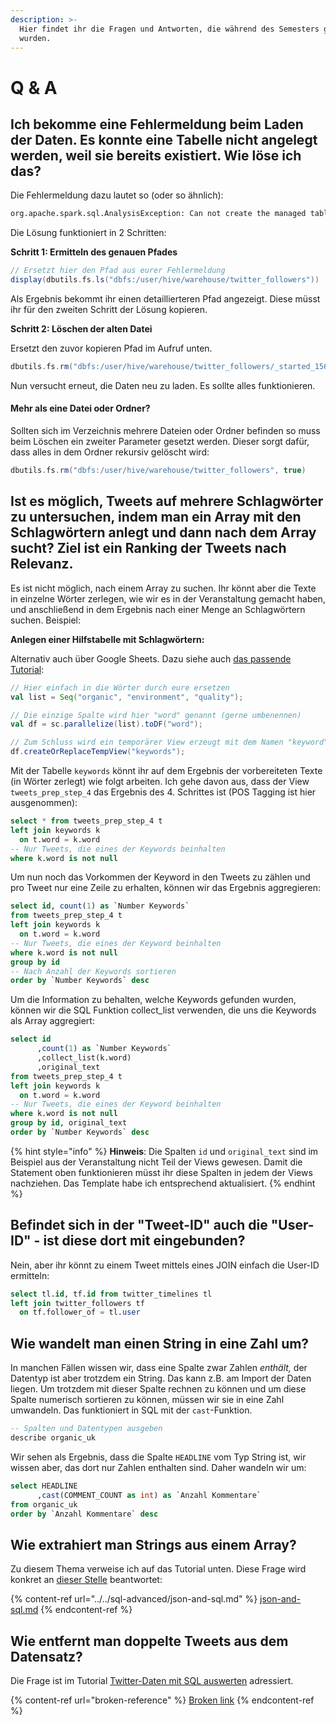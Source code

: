 ```yaml
---
description: >-
  Hier findet ihr die Fragen und Antworten, die während des Semesters gestellt
  wurden.
---
```


# Q & A

## Ich bekomme eine Fehlermeldung beim Laden der Daten. Es konnte eine Tabelle nicht angelegt werden, weil sie bereits existiert. Wie löse ich das?

Die Fehlermeldung dazu lautet so (oder so ähnlich):&#x20;

```bash
org.apache.spark.sql.AnalysisException: Can not create the managed table('twitter_followers'). The associated location('dbfs:/user/hive/warehouse/twitter_followers') already exists.
```

Die Lösung  funktioniert in 2 Schritten:

**Schritt 1: Ermitteln des genauen Pfades**

```scala
// Ersetzt hier den Pfad aus eurer Fehlermeldung
display(dbutils.fs.ls("dbfs:/user/hive/warehouse/twitter_followers"))
```

Als Ergebnis bekommt ihr einen detaillierteren Pfad angezeigt. Diese müsst ihr für den zweiten Schritt der Lösung kopieren.

**Schritt 2: Löschen der alten Datei**

Ersetzt den zuvor kopieren Pfad im Aufruf unten.

```scala
dbutils.fs.rm("dbfs:/user/hive/warehouse/twitter_followers/_started_1560150859916745977")
```

Nun versucht erneut, die Daten neu zu laden. Es sollte alles funktionieren.

#### Mehr als eine Datei oder Ordner?

Sollten sich im Verzeichnis mehrere Dateien oder Ordner befinden so muss beim Löschen ein zweiter Parameter gesetzt werden. Dieser sorgt dafür, dass alles in dem Ordner rekursiv gelöscht wird:

```scala
dbutils.fs.rm("dbfs:/user/hive/warehouse/twitter_followers", true)
```

## Ist es möglich, Tweets auf mehrere Schlagwörter zu untersuchen, indem man ein Array mit den Schlagwörtern anlegt und dann nach dem Array sucht? Ziel ist ein Ranking der Tweets nach Relevanz.

Es ist nicht möglich, nach einem Array zu suchen. Ihr könnt aber die Texte in einzelne Wörter zerlegen, wie wir es in der Veranstaltung gemacht haben, und anschließend in dem Ergebnis nach einer Menge an Schlagwörtern suchen. Beispiel:

**Anlegen einer Hilfstabelle mit Schlagwörtern:**

Alternativ auch über Google Sheets. Dazu siehe auch [das passende Tutorial](../../nlp-with-sql/identify-topics-in-text/mapping-tables-with-sql.md):

```scala
// Hier einfach in die Wörter durch eure ersetzen
val list = Seq("organic", "environment", "quality");

// Die einzige Spalte wird hier "word" genannt (gerne umbenennen)
val df = sc.parallelize(list).toDF("word");

// Zum Schluss wird ein temporärer View erzeugt mit dem Namen "keyword"
df.createOrReplaceTempView("keywords");
```

Mit der Tabelle `keywords` könnt ihr auf dem Ergebnis der vorbereiteten Texte (in Wörter zerlegt) wie folgt arbeiten. Ich gehe davon aus, dass der View `tweets_prep_step_4` das Ergebnis des 4. Schrittes ist (POS Tagging ist hier ausgenommen):

```sql
select * from tweets_prep_step_4 t
left join keywords k 
  on t.word = k.word
-- Nur Tweets, die eines der Keywords beinhalten
where k.word is not null
```

Um nun noch das Vorkommen der Keyword in den Tweets zu zählen und pro Tweet nur eine Zeile zu erhalten, können wir das Ergebnis aggregieren:

```sql
select id, count(1) as `Number Keywords` 
from tweets_prep_step_4 t
left join keywords k 
  on t.word = k.word
-- Nur Tweets, die eines der Keyword beinhalten
where k.word is not null
group by id
-- Nach Anzahl der Keywords sortieren
order by `Number Keywords` desc
```

Um die Information zu behalten, welche Keywords gefunden wurden, können wir die SQL Funktion collect\_list verwenden, die uns die Keywords als Array aggregiert:

```sql
select id
      ,count(1) as `Number Keywords` 
      ,collect_list(k.word)
      ,original_text
from tweets_prep_step_4 t
left join keywords k 
  on t.word = k.word
-- Nur Tweets, die eines der Keyword beinhalten
where k.word is not null
group by id, original_text
order by `Number Keywords` desc
```

{% hint style="info" %}
**Hinweis**: Die Spalten `id` und `original_text` sind im Beispiel aus der Veranstaltung nicht Teil der Views gewesen. Damit die Statement oben funktionieren müsst ihr diese Spalten in jedem der Views nachziehen. Das Template habe ich entsprechend aktualisiert.
{% endhint %}

## Befindet sich in der "Tweet-ID" auch die "User-ID" - ist diese dort mit eingebunden?

Nein, aber ihr könnt zu einem Tweet mittels eines JOIN einfach die User-ID ermitteln:

```sql
select tl.id, tf.id from twitter_timelines tl
left join twitter_followers tf
  on tf.follower_of = tl.user
```

## Wie wandelt man einen String in eine Zahl um?

In manchen Fällen wissen wir, dass eine Spalte zwar Zahlen _enthält,_ der Datentyp ist aber trotzdem ein String. Das kann z.B. am Import der Daten liegen. Um trotzdem mit dieser Spalte rechnen zu können und um diese Spalte numerisch sortieren zu können, müssen wir sie in eine Zahl umwandeln. Das funktioniert in SQL mit der `cast`-Funktion.

```sql
-- Spalten und Datentypen ausgeben
describe organic_uk
```

Wir sehen als Ergebnis, dass die Spalte `HEADLINE` vom Typ String ist, wir wissen aber, das dort nur Zahlen enthalten sind. Daher wandeln wir um:

```sql
select HEADLINE
      ,cast(COMMENT_COUNT as int) as `Anzahl Kommentare`
from organic_uk
order by `Anzahl Kommentare` desc
```

## Wie extrahiert man Strings aus einem Array?

Zu diesem Thema verweise ich auf das Tutorial unten. Diese Frage wird konkret an [dieser Stelle](../../sql-advanced/json-and-sql.md#arrays-mit-sql-abfragen) beantwortet:

{% content-ref url="../../sql-advanced/json-and-sql.md" %}
[json-and-sql.md](../../sql-advanced/json-and-sql.md)
{% endcontent-ref %}

## Wie entfernt man doppelte Tweets aus dem Datensatz?

Die Frage ist im Tutorial [Twitter-Daten mit SQL auswerten](broken-reference) adressiert.

{% content-ref url="broken-reference" %}
[Broken link](broken-reference)
{% endcontent-ref %}

